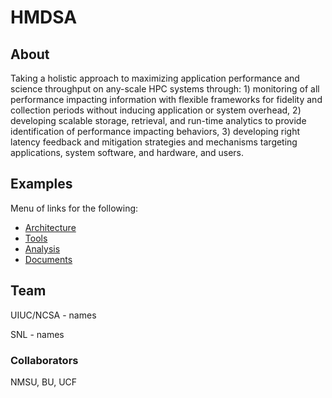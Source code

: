 HMDSA
=====

## About ##
Taking a holistic approach to maximizing application performance and science throughput on any-scale HPC systems through: 1) monitoring of all performance impacting information with flexible frameworks for fidelity and collection periods without inducing application or system overhead, 2) developing scalable storage, retrieval, and run-time analytics to provide identification of performance impacting behaviors, 3) developing right latency feedback and mitigation strategies and mechanisms targeting applications, system software, and hardware, and users.
## Examples ##

Menu of links for the following:
* [Architecture](arch/index.md)
* [Tools](tools/index.md)
* [Analysis](analysis/index.md)
* [Documents](docs/index.md)

## Team ##
UIUC/NCSA - names

SNL - names

### Collaborators ###
NMSU, BU, UCF
